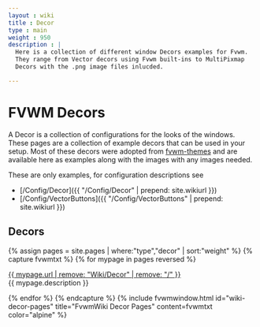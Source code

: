 ```yaml
---
layout : wiki
title : Decor
type : main
weight : 950
description : |
  Here is a collection of different window Decors examples for Fvwm.
  They range from Vector decors using Fvwm built-ins to MultiPixmap
  Decors with the .png image files inlucded.

---
```

# FVWM Decors

A Decor is a collection of configurations for the looks of the windows.
These pages are a collection of example decors that can be used in your
setup. Most of these decors were adopted from
[fvwm-themes](http://fvwm-themes.sourceforge.net) and are available here
as examples along with the images with any images needed.

These are only examples, for configuration descriptions see
+ [/Config/Decor]({{ "/Config/Decor" | prepend: site.wikiurl }})
+ [/Config/VectorButtons]({{ "/Config/VectorButtons" | prepend: site.wikiurl }})

## Decors

{% assign pages = site.pages | where:"type","decor" | sort:"weight" %}
{% capture fvwmtxt %}
{% for mypage in pages reversed %}
  <p class="title-indent">
  <a href="{{ mypage.url | prepend: site.baseurl }}">
  {{ mypage.url | remove: "Wiki/Decor" | remove: "/" }}</a><br>
  {{ mypage.description }}
  </p>
{% endfor %}
{% endcapture %}
{% include fvwmwindow.html id="wiki-decor-pages"
title="FvwmWiki Decor Pages" content=fvwmtxt
color="alpine" %}
